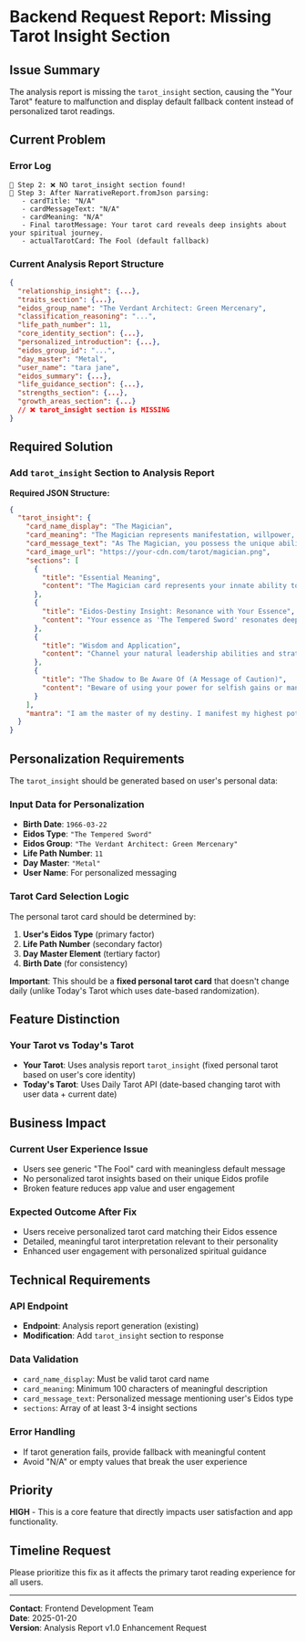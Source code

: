 # Backend Request Report: Missing Tarot Insight Section

## Issue Summary
The analysis report is missing the `tarot_insight` section, causing the "Your Tarot" feature to malfunction and display default fallback content instead of personalized tarot readings.

## Current Problem

### Error Log
```
🎴 Step 2: ❌ NO tarot_insight section found!
🎴 Step 3: After NarrativeReport.fromJson parsing:
   - cardTitle: "N/A"
   - cardMessageText: "N/A" 
   - cardMeaning: "N/A"
   - Final tarotMessage: Your tarot card reveals deep insights about your spiritual journey.
   - actualTarotCard: The Fool (default fallback)
```

### Current Analysis Report Structure
```json
{
  "relationship_insight": {...},
  "traits_section": {...},
  "eidos_group_name": "The Verdant Architect: Green Mercenary",
  "classification_reasoning": "...",
  "life_path_number": 11,
  "core_identity_section": {...},
  "personalized_introduction": {...},
  "eidos_group_id": "...",
  "day_master": "Metal",
  "user_name": "tara jane",
  "eidos_summary": {...},
  "life_guidance_section": {...},
  "strengths_section": {...},
  "growth_areas_section": {...}
  // ❌ tarot_insight section is MISSING
}
```

## Required Solution

### Add `tarot_insight` Section to Analysis Report

**Required JSON Structure:**
```json
{
  "tarot_insight": {
    "card_name_display": "The Magician",
    "card_meaning": "The Magician represents manifestation, willpower, and the ability to turn ideas into reality. This card signifies that you have all the tools and resources needed to achieve your goals. Your creative power and determination can transform your dreams into tangible results.",
    "card_message_text": "As The Magician, you possess the unique ability to bridge the spiritual and material worlds. Your Eidos essence as 'The Tempered Sword' aligns perfectly with this card's energy of focused intention and decisive action. Trust in your power to manifest your desires through disciplined effort and clear vision.",
    "card_image_url": "https://your-cdn.com/tarot/magician.png",
    "sections": [
      {
        "title": "Essential Meaning",
        "content": "The Magician card represents your innate ability to manifest your will in the physical world through focused intention and action."
      },
      {
        "title": "Eidos-Destiny Insight: Resonance with Your Essence",
        "content": "Your essence as 'The Tempered Sword' resonates deeply with The Magician's energy of precision, focus, and transformative power."
      },
      {
        "title": "Wisdom and Application",
        "content": "Channel your natural leadership abilities and strategic thinking to create meaningful change in your life and the lives of others."
      },
      {
        "title": "The Shadow to Be Aware Of (A Message of Caution)",
        "content": "Beware of using your power for selfish gains or manipulation. True mastery comes from serving the highest good."
      }
    ],
    "mantra": "I am the master of my destiny. I manifest my highest potential with wisdom and integrity."
  }
}
```

## Personalization Requirements

The `tarot_insight` should be generated based on user's personal data:

### Input Data for Personalization
- **Birth Date**: `1966-03-22`
- **Eidos Type**: `"The Tempered Sword"`
- **Eidos Group**: `"The Verdant Architect: Green Mercenary"`
- **Life Path Number**: `11`
- **Day Master**: `"Metal"`
- **User Name**: For personalized messaging

### Tarot Card Selection Logic
The personal tarot card should be determined by:
1. **User's Eidos Type** (primary factor)
2. **Life Path Number** (secondary factor)
3. **Day Master Element** (tertiary factor)
4. **Birth Date** (for consistency)

**Important**: This should be a **fixed personal tarot card** that doesn't change daily (unlike Today's Tarot which uses date-based randomization).

## Feature Distinction

### Your Tarot vs Today's Tarot
- **Your Tarot**: Uses analysis report `tarot_insight` (fixed personal tarot based on user's core identity)
- **Today's Tarot**: Uses Daily Tarot API (date-based changing tarot with user data + current date)

## Business Impact

### Current User Experience Issue
- Users see generic "The Fool" card with meaningless default message
- No personalized tarot insights based on their unique Eidos profile
- Broken feature reduces app value and user engagement

### Expected Outcome After Fix
- Users receive personalized tarot card matching their Eidos essence
- Detailed, meaningful tarot interpretation relevant to their personality
- Enhanced user engagement with personalized spiritual guidance

## Technical Requirements

### API Endpoint
- **Endpoint**: Analysis report generation (existing)
- **Modification**: Add `tarot_insight` section to response

### Data Validation
- `card_name_display`: Must be valid tarot card name
- `card_meaning`: Minimum 100 characters of meaningful description
- `card_message_text`: Personalized message mentioning user's Eidos type
- `sections`: Array of at least 3-4 insight sections

### Error Handling
- If tarot generation fails, provide fallback with meaningful content
- Avoid "N/A" or empty values that break the user experience

## Priority
**HIGH** - This is a core feature that directly impacts user satisfaction and app functionality.

## Timeline Request
Please prioritize this fix as it affects the primary tarot reading experience for all users.

---

**Contact**: Frontend Development Team  
**Date**: 2025-01-20  
**Version**: Analysis Report v1.0 Enhancement Request 